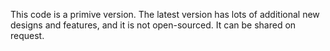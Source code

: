 This code is a primive version. The latest version has lots of additional new designs and features, and it is not open-sourced. It can be shared on request.
